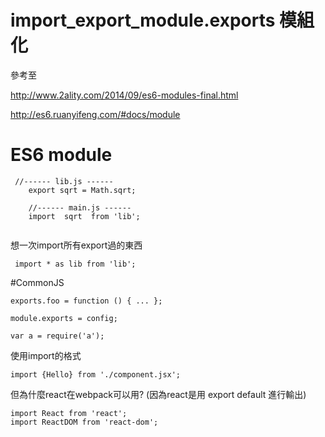 # import_export_module.exports 模組化
參考至

http://www.2ality.com/2014/09/es6-modules-final.html

http://es6.ruanyifeng.com/#docs/module

# ES6 module


```
 //------ lib.js ------
    export sqrt = Math.sqrt;

    //------ main.js ------
    import  sqrt  from 'lib';
 
```
想一次import所有export過的東西
```
 import * as lib from 'lib';
```
#CommonJS
```
exports.foo = function () { ... };

module.exports = config;

var a = require('a');

```
使用import的格式
```
import {Hello} from './component.jsx';
```

但為什麼react在webpack可以用? (因為react是用 export default 進行輸出)
```
import React from 'react';
import ReactDOM from 'react-dom';
```

